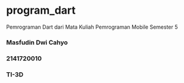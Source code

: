 # program_dart
Pemrograman Dart dari Mata Kuliah Pemrograman Mobile Semester 5

### Masfudin Dwi Cahyo
### 2141720010
### TI-3D

